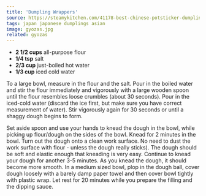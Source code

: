 ```yaml
---
title: 'Dumpling Wrappers'
source: https://steamykitchen.com/41178-best-chinese-potsticker-dumplings-recipe.html
tags: japan japanese dumplings asian
image: gyozas.jpg
related: gyozas
---
```


- **2 1/2 cups** all-purpose flour
- **1/4 tsp** salt
- **2/3 cup** just-boiled hot water
- **1/3 cup** iced cold water

To a large bowl, measure in the flour and the salt. Pour in the boiled water and stir the flour immediately and vigorously with a large wooden spoon until the flour resembles loose crumbles (about 30 seconds). Pour in the iced-cold water (discard the ice first, but make sure you have correct measurement of water). Stir vigorously again for 30 seconds or until a shaggy dough begins to form.

Set aside spoon and use your hands to knead the dough in the bowl, while picking up flour/dough on the sides of the bowl. Knead for 2 minutes in the bowl. Turn out the dough onto a clean work surface. No need to dust the work surface with flour - unless the dough really sticks). The dough should be soft and elastic enough that kneading is very easy. Continue to knead your dough for another 3-5 minutes. As you knead the dough, it should become more smooth. In a medium sized bowl, plop in the dough ball, cover dough loosely with a barely damp paper towel and then cover bowl tightly with plastic wrap. Let rest for 20 minutes while you prepare the filling and the dipping sauce.
